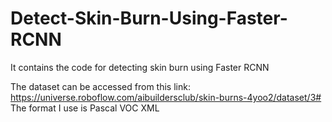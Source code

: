 # Detect-Skin-Burn-Using-Faster-RCNN
It contains the code for detecting skin burn using Faster RCNN

The dataset can be accessed from this link: https://universe.roboflow.com/aibuildersclub/skin-burns-4yoo2/dataset/3#
The format I use is Pascal VOC XML
